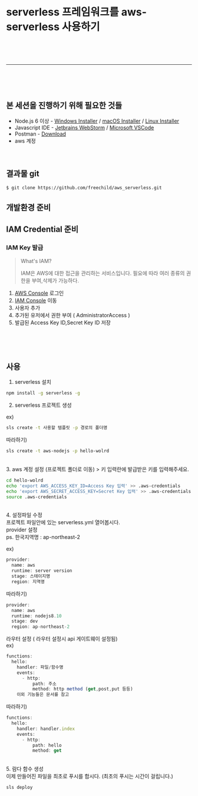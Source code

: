 # serverless 프레임워크를 aws-serverless 사용하기


<br><br><br>

------------

<br><br><br>


## 본 세션을 진행하기 위해 필요한 것들

- Node.js 6 이상 - [Windows Installer][nodejs-windows-installer] / [macOS Installer][nodejs-macos-installer] / [Linux Installer][nodejs-linux-installer]
- Javascript IDE - [Jetbrains WebStorm][webstorm-download] / [Microsoft VSCode][vscode-download]
- Postman - [Download][postman-download]
- aws 계정
<br><br><br>

## 결과물 git

```bash
$ git clone https://github.com/freechild/aws_serverless.git
```

## 개발환경 준비

## IAM Credential 준비

### IAM Key 발급

> What's IAM?
>
> IAM은 AWS에 대한 접근을 관리하는 서비스입니다. 
> 필요에 따라 여러 종류의 권한을 부여,삭제가 가능하다.

1. [AWS Console][aws-console] 로그인
2. [IAM Console][iam-console] 이동
3. 사용자 추가
4. 추가된 유저에서 권한 부여 ( AdministratorAccess ) 
5. 발급된 Access Key ID,Secret Key ID 저장


<br><br><br>

## 사용
1. serverless 설치
```bash
npm install -g serverless -g
```

2. serverless 프로젝트 생성

ex)
```bash
sls create -t 사용할 템플릿 -p 경로의 폴더명
```

따라하기)

```bash
sls create -t aws-nodejs -p hello-wolrd
```

<br>
3. aws 계정 설정 (프로젝트 폴더로 이동)
> 키 입력란에 발급받은 키를 입력해주세요.

```bash
cd hello-wolrd
echo 'export AWS_ACCESS_KEY_ID=Access Key 입력' >> .aws-credentials
echo 'export AWS_SECRET_ACCESS_KEY=Secret Key 입력' >> .aws-credentials
source .aws-credentials
```
<br>
4. 설정파일 수정
<br>
프로젝트 파일안에 있는 serverless.yml 열어봅시다.<br>
provider 설정<br>
ps. 한국지역명 :  ap-northeast-2<br>

ex)
```js
provider:
  name: aws
  runtime: server version
  stage: 스테이지명
  region: 지역명
```

따라하기)
```js
provider:
  name: aws
  runtime: nodejs8.10
  stage: dev
  region: ap-northeast-2
```

라우터 설정 ( 라우터 설정시 api 게이트웨이 설정됨)<br>
ex)
```js
functions:
  hello:
    handler: 파일/함수명
    events:
      - http:
          path: 주소
          method: http method (get,post,put 등등)
    이외 기능들은 문서를 참고      
```

따라하기)
```js
functions:
  hello:
    handler: handler.index
    events:
      - http:
          path: hello
          method: get      
```

<br>
5. 람다 함수 생성
<br>
이제 만들어진 파일을 최초로 푸시를 합시다. (최초의 푸시는 시간이 걸립니다.)

```bash
sls deploy
```



[nodejs-windows-installer]: https://nodejs.org/dist/v8.11.4/node-v8.11.4-x86.msi
[nodejs-macos-installer]: https://nodejs.org/dist/v8.11.4/node-v8.11.4.pkg
[nodejs-linux-installer]: https://github.com/nodesource/distributions
[chrome-download]: https://www.google.com/chrome/
[webstorm-download]: http://www.jetbrains.com/webstorm/download/
[vscode-download]: https://code.visualstudio.com/download
[postman-download]: https://www.getpostman.com/apps
[aws-console]: https://console.aws.amazon.com/console/home?region=ap-northeast-2
[iam-console]: https://console.aws.amazon.com/iam/home?region=ap-northeast-2
